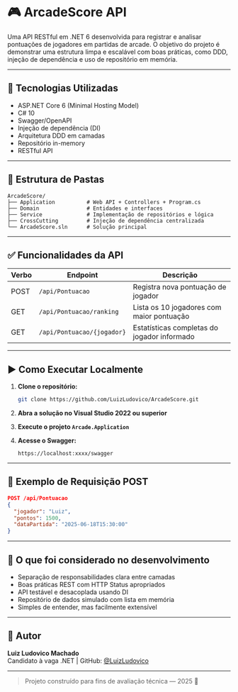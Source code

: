 
# 🎮 ArcadeScore API

Uma API RESTful em .NET 6 desenvolvida para registrar e analisar pontuações de jogadores em partidas de arcade. O objetivo do projeto é demonstrar uma estrutura limpa e escalável com boas práticas, como DDD, injeção de dependência e uso de repositório em memória.

---

## 🚀 Tecnologias Utilizadas

- ASP.NET Core 6 (Minimal Hosting Model)
- C# 10
- Swagger/OpenAPI
- Injeção de dependência (DI)
- Arquitetura DDD em camadas
- Repositório in-memory
- RESTful API

---

## 📂 Estrutura de Pastas

```
ArcadeScore/
├── Application          # Web API + Controllers + Program.cs
├── Domain               # Entidades e interfaces
├── Service              # Implementação de repositórios e lógica
├── CrossCutting         # Injeção de dependência centralizada
└── ArcadeScore.sln      # Solução principal
```

---

## ✅ Funcionalidades da API

| Verbo | Endpoint                        | Descrição                                     |
|-------|---------------------------------|-----------------------------------------------|
| POST  | `/api/Pontuacao`                | Registra nova pontuação de jogador            |
| GET   | `/api/Pontuacao/ranking`        | Lista os 10 jogadores com maior pontuação     |
| GET   | `/api/Pontuacao/{jogador}`      | Estatísticas completas do jogador informado   |

---

## ▶️ Como Executar Localmente

1. **Clone o repositório:**
   ```bash
   git clone https://github.com/LuizLudovico/ArcadeScore.git
   ```

2. **Abra a solução no Visual Studio 2022 ou superior**

3. **Execute o projeto `Arcade.Application`**

4. **Acesse o Swagger:**
   ```
   https://localhost:xxxx/swagger
   ```

---

## 🧪 Exemplo de Requisição POST

```json
POST /api/Pontuacao
{
  "jogador": "Luiz",
  "pontos": 1500,
  "dataPartida": "2025-06-18T15:30:00"
}
```

---

## 🧠 O que foi considerado no desenvolvimento

- Separação de responsabilidades clara entre camadas
- Boas práticas REST com HTTP Status apropriados
- API testável e desacoplada usando DI
- Repositório de dados simulado com lista em memória
- Simples de entender, mas facilmente extensível

---

## 📌 Autor

**Luiz Ludovico Machado**  
Candidato à vaga .NET | GitHub: [@LuizLudovico](https://github.com/LuizLudovico)

---

> Projeto construído para fins de avaliação técnica — 2025 🚀
